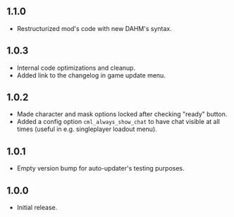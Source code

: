 ## 1.1.0
- Restructurized mod's code with new DAHM's syntax.

## 1.0.3
- Internal code optimizations and cleanup.
- Added link to the changelog in game update menu.

## 1.0.2
- Made character and mask options locked after checking "ready" button.
- Added a config option `cml_always_show_chat` to have chat visible at all times (useful in e.g. singleplayer loadout menu).

## 1.0.1
- Empty version bump for auto-updater's testing purposes.

## 1.0.0
- Initial release.
